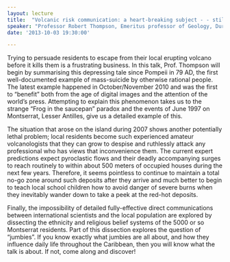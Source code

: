 ```yaml
---
layout: lecture
title:  "Volcanic risk communication: a heart-breaking subject - - still with almost no light at the end of the tunnel"
speaker: "Professor Robert Thompson, Emeritus professor of Geology, Durham University"
date: '2013-10-03 19:30:00'

---
```

Trying to persuade residents to escape from their local erupting volcano before it kills them is a frustrating business. In this talk, Prof. Thompson will begin by summarising this depressing tale since Pompeii in 79 AD, the first well-documented example of mass-suicide by otherwise rational people. The latest example happened in October/November 2010 and was the first to “benefit” both from the age of digital images and the attention of the world’s press. Attempting to explain this phenomenon takes us to the strange “Frog in the saucepan” paradox and the events of June 1997 on Montserrat, Lesser Antilles, give us a detailed example of this.

The situation that arose on the island during 2007 shows another potentially lethal problem; local residents become such experienced amateur volcanologists that they can grow to despise and ruthlessly attack any professional who has views that inconvenience them.
The current expert predictions expect pyroclastic flows and their deadly accompanying surges to reach routinely to within about 500 meters of occupied houses during the next few years. Therefore, it seems pointless to continue to maintain a total no-go zone around such deposits after they arrive and much better to begin to teach local school children how to avoid danger of severe burns when they inevitably wander down to take a peek at the red-hot deposits.

Finally, the impossibility of detailed fully-effective direct communications between international scientists and the local population are explored by dissecting the ethnicity and religious belief systems of the 5000 or so Montserrat residents. Part of this dissection explores the question of “jumbies”. If you know exactly what jumbies are all about, and how they influence daily life throughout the Caribbean, then you will know what the talk is about. If not, come along and discover!